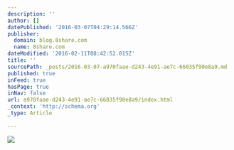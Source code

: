 ```yaml
---
description: ''
author: []
datePublished: '2016-03-07T04:29:14.566Z'
publisher:
  domain: blog.8share.com
  name: 8share.com
dateModified: '2016-02-11T08:42:52.015Z'
title: ''
sourcePath: _posts/2016-03-07-a970faae-d243-4e91-ae7c-66035f90e8a9.md
published: true
inFeed: true
hasPage: true
inNav: false
url: a970faae-d243-4e91-ae7c-66035f90e8a9/index.html
_context: 'http://schema.org'
_type: Article

---
```

![](http://dmid0fhonc2z0.cloudfront.net/wp-content/uploads/2016/02/SEA_%E2%80%93_NIHI-2-1024x635.png)